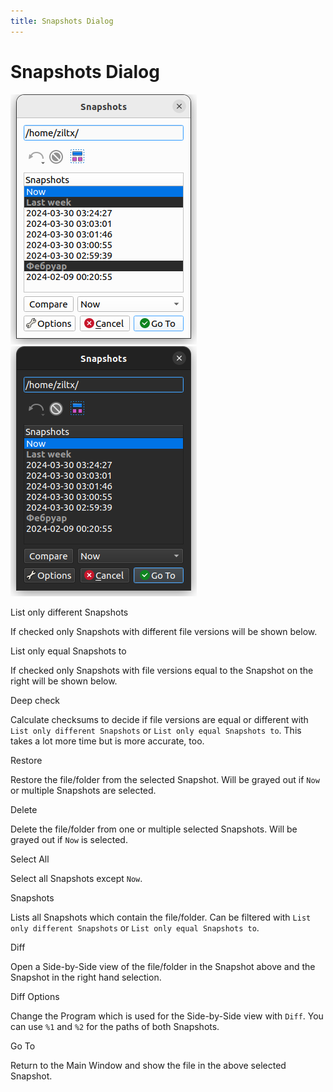 ```yaml
---
title: Snapshots Dialog
---
```

Snapshots Dialog
================

![Snapshots Dialog](_images/light/snapshotsdialog.png#only-light)
![Snapshots Dialog](_images/dark/snapshotsdialog.png#only-dark)

List only different Snapshots

If checked only Snapshots with different file versions will be shown below.

List only equal Snapshots to

If checked only Snapshots with file versions equal to the Snapshot on the right will be shown below.

Deep check

Calculate checksums to decide if file versions are equal or different with `List only different Snapshots` or `List only equal Snapshots to`. This takes a lot more time but is more accurate, too.

Restore

Restore the file/folder from the selected Snapshot. Will be grayed out if `Now` or multiple Snapshots are selected.

Delete

Delete the file/folder from one or multiple selected Snapshots. Will be grayed out if `Now` is selected.

Select All

Select all Snapshots except `Now`.

Snapshots

Lists all Snapshots which contain the file/folder. Can be filtered with `List only different Snapshots` or `List only equal Snapshots to`.

Diff

Open a Side-by-Side view of the file/folder in the Snapshot above and the Snapshot in the right hand selection.

Diff Options

Change the Program which is used for the Side-by-Side view with `Diff`. You can use `%1` and `%2` for the paths of both Snapshots.

Go To

Return to the Main Window and show the file in the above selected Snapshot.
